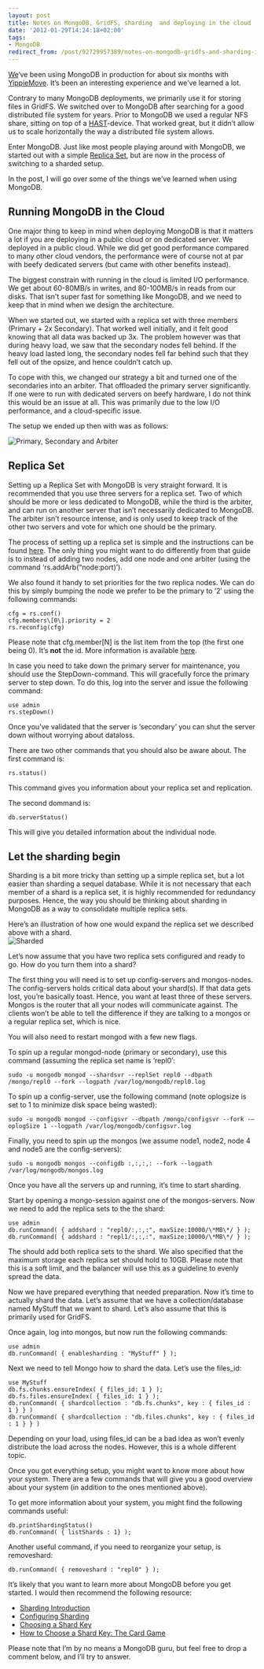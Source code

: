 ```yaml
---
layout: post
title: Notes on MongoDB, GridFS, sharding  and deploying in the cloud
date: '2012-01-29T14:24:18+02:00'
tags:
- MongoDB
redirect_from: /post/92729957389/notes-on-mongodb-gridfs-and-sharding-in-the-cloud
---
```

[We](http://wireload.net)‘ve been using MongoDB in production for about six months with [YippieMove](http://www.yippiemove.com). It’s been an interesting experience and we’ve learned a lot.

Contrary to many MongoDB deployments, we primarily use it for storing files in GridFS. We switched over to MongoDB after searching for a good distributed file system for years. Prior to MongoDB we used a regular NFS share, sitting on top of a [HAST](/2010/09/27/setting-up-a-redundant-nas-with-hast-with-carp/)-device. That worked great, but it didn’t allow us to scale horizontally the way a distributed file system allows.

Enter MongoDB. Just like most people playing around with MongoDB, we started out with a simple [Replica Set](http://www.mongodb.org/display/DOCS/Replica+Sets), but are now in the process of switching to a sharded setup.

In the post, I will go over some of the things we’ve learned when using MongoDB.  

Running MongoDB in the Cloud
----------------------------

One major thing to keep in mind when deploying MongoDB is that it matters a lot if you are deploying in a public cloud or on dedicated server. We deployed in a public cloud. While we did get good performance compared to many other cloud vendors, the performance were of course not at par with beefy dedicated servers (but came with other benefits instead).

The biggest constrain with running in the cloud is limited I/O performance. We get about 60-80MB/s in writes, and 80-100MB/s in reads from our disks. That isn’t super fast for something like MongoDB, and we need to keep that in mind when we design the architecture.

When we started out, we started with a replica set with three members (Primary + 2x Secondary). That worked well initially, and it felt good knowing that all data was backed up 3x. The problem however was that during heavy load, we saw that the secondary nodes fell behind. If the heavy load lasted long, the secondary nodes fell far behind such that they fell out of the opsize, and hence couldn’t catch up.

To cope with this, we changed our strategy a bit and turned one of the secondaries into an arbiter. That offloaded the primary server significantly. If one were to run with dedicated servers on beefy hardware, I do not think this would be an issue at all. This was primarily due to the low I/O performance, and a cloud-specific issue.

The setup we ended up then with was as follows:

![](http://viktorpetersson.com/upload/primary_secondary_arbiter.png "Primary, Secondary and Arbiter")

Replica Set
-----------

Setting up a Replica Set with MongoDB is very straight forward. It is recommended that you use three servers for a replica set. Two of which should be more or less dedicated to MongoDB, while the third is the arbiter, and can run on another server that isn’t necessarily dedicated to MongoDB. The arbiter isn’t resource intense, and is only used to keep track of the other two servers and vote for which one should be the primary.

The process of setting up a replica set is simple and the instructions can be found [here](http://www.mongodb.org/display/DOCS/Replica+Set+Configuration). The only thing you might want to do differently from that guide is to instead of adding two nodes, add one node and one arbiter (using the command ‘rs.addArb(“node:port)’).

We also found it handy to set priorities for the two replica nodes. We can do this by simply bumping the node we prefer to be the primary to ’2′ using the following commands:

    cfg = rs.conf()
    cfg.members\[0\].priority = 2
    rs.reconfig(cfg)

Please note that cfg.member\[N\] is the list item from the top (the first one being 0). It’s **not** the id. More information is available [here](http://www.mongodb.org/display/DOCS/Reconfiguring+when+Members+are+Up).

In case you need to take down the primary server for maintenance, you should use the StepDown-command. This will gracefully force the primary server to step down. To do this, log into the server and issue the following command:

    use admin
    rs.stepDown()

Once you’ve validated that the server is ‘secondary’ you can shut the server down without worrying about dataloss.

There are two other commands that you should also be aware about. The first command is:

    rs.status()

This command gives you information about your replica set and replication.

The second dommand is:

    db.serverStatus()

This will give you detailed information about the individual node.

Let the sharding begin
----------------------

Sharding is a bit more tricky than setting up a simple replica set, but a lot easier than sharding a sequel database. While it is not necessary that each member of a shard is a replica set, it is highly recommended for redundancy purposes. Hence, the way you should be thinking about sharding in MongoDB as a way to consolidate multiple replica sets.

Here’s an illustration of how one would expand the replica set we described above with a shard.  
![](http://viktorpetersson.com/upload/shard.png "Sharded")

Let’s now assume that you have two replica sets configured and ready to go. How do you turn them into a shard?

The first thing you will need is to set up config-servers and mongos-nodes. The config-servers holds critical data about your shard(s). If that data gets lost, you’re basically toast. Hence, you want at least three of these servers. Mongos is the router that all your nodes will communicate against. The clients won’t be able to tell the difference if they are talking to a mongos or a regular replica set, which is nice.

You will also need to restart mongod with a few new flags.

To spin up a regular mongod-node (primary or secondary), use this command (assuming the replica set name is ‘repl0′:

    sudo -u mongodb mongod --shardsvr --replSet repl0 --dbpath /mongo/repl0 --fork --logpath /var/log/mongodb/repl0.log

To spin up a config-server, use the following command (note oplogsize is set to 1 to minimize disk space being wasted):

    sudo -u mongodb mongod --configsvr --dbpath /mongo/configsvr --fork -–oplogSize 1 --logpath /var/log/mongodb/configsvr.log

Finally, you need to spin up the mongos (we assume node1, node2, node 4 and node5 are the config-servers):

    sudo -u mongodb mongos --configdb :,:,:,: --fork --logpath /var/log/mongodb/mongos.log 

Once you have all the servers up and running, it’s time to start sharding.

Start by opening a mongo-session against one of the mongos-servers. Now we need to add the replica sets to the the shard:

    use admin
    db.runCommand( { addshard : "repl0/:,:,:", maxSize:10000/\*MB\*/ } );
    db.runCommand( { addshard : "repl1/:,:,:", maxSize:10000/\*MB\*/ } ); 

The should add both replica sets to the shard. We also specified that the maximum storage each replica set should hold to 10GB. Please note that this is a soft limit, and the balancer will use this as a guideline to evenly spread the data.

Now we have prepared everything that needed preparation. Now it’s time to actually shard the data. Let’s assume that we have a collection/database named MyStuff that we want to shard. Let’s also assume that this is primarily used for GridFS.

Once again, log into mongos, but now run the following commands:

    use admin
    db.runCommand( { enablesharding : "MyStuff" } );

Next we need to tell Mongo how to shard the data. Let’s use the files_id:

    use MyStuff
    db.fs.chunks.ensureIndex( { files_id: 1 } );
    db.fs.files.ensureIndex( { files_id: 1 } );
    db.runCommand( { shardcollection : "db.fs.chunks", key : { files_id : 1 } } )
    db.runCommand( { shardcollection : "db.files.chunks", key : { files_id : 1 } } )

Depending on your load, using files_id can be a bad idea as won’t evenly distribute the load across the nodes. However, this is a whole different topic.

Once you got everything setup, you might want to know more about how your system. There are a few commands that will give you a good overview about your system (in addition to the ones mentioned above).

To get more information about your system, you might find the following commands useful:

    db.printShardingStatus()
    db.runCommand( { listShards : 1} );

Another useful command, if you need to reorganize your setup, is removeshard:

    db.runCommand( { removeshard : "repl0" } );

It’s likely that you want to learn more about MongoDB before you get started. I would then recommend the following resource:

* [Sharding Introduction](http://www.mongodb.org/display/DOCS/Sharding+Introduction)
* [Configuring Sharding](http://www.mongodb.org/display/DOCS/Configuring+Sharding)
* [Choosing a Shard Key](http://www.mongodb.org/display/DOCS/Choosing+a+Shard+Key)
* [How to Choose a Shard Key: The Card Game](http://www.snailinaturtleneck.com/blog/2011/01/04/how-to-choose-a-shard-key-the-card-game/)

Please note that I’m by no means a MongoDB guru, but feel free to drop a comment below, and I’ll try to answer.
